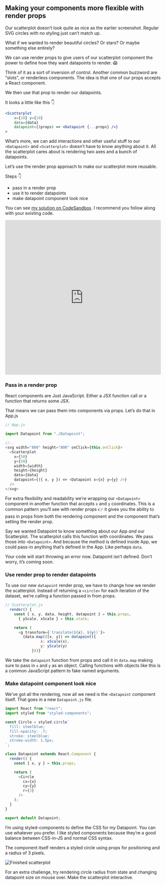 
## Making your components more flexible with render props

Our scatterplot doesn’t look quite as nice as the earlier screenshot.
Regular SVG circles with no styling just can’t match up.

What if we wanted to render beautiful circles? Or stars? Or maybe
something else entirely?

We can use render props to give users of our scatterplot component the
power to define how they want datapoints to render. 😱

Think of it as a sort of inversion of control. Another common buzzword
are “slots”, or renderless components. The idea is that one of our props
accepts a React component.

We then use that prop to render our datapoints.

It looks a little like this 👇

``` jsx
<Scatterplot
    x={10} y={10}
    data={data}
    datapoint={(props) => <Datapoint {...props} />}
>
```

What’s more, we can add interactions and other useful stuff to our
`<Datapoint>` and `<Scatterplot>` doesn’t have to know anything about
it. All the scatterplot cares about is rendering two axes and a bunch of
datapoints.

Let’s use the render prop approach to make our scatterplot more
reusable.

Steps 👇

  - pass in a render prop
  - use it to render datapoints
  - make datapoint component look nice

You can see [my solution on
CodeSandbox](https://codesandbox.io/s/j73xlyr8v5). I recommend you
follow along with your existing
code.

<iframe src="https://codesandbox.io/embed/j73xlyr8v5?codemirror=1&amp;view=split" style="width:100%; height:500px; border:0; border-radius: 4px; overflow:hidden;" sandbox="allow-modals allow-forms allow-popups allow-scripts allow-same-origin">

</iframe>

### Pass in a render prop

React components are Just JavaScript. Either a JSX function call or a
function that returns some JSX.

That means we can pass them into components via props. Let’s do that in
App.js

``` javascript
// App.js

import Datapoint from "./Datapoint";

//..
<svg width="800" height="800" onClick={this.onClick}>
  <Scatterplot
    x={50}
    y={50}
    width={width}
    height={height}
    data={data}
    datapoint={({ x, y }) => <Datapoint x={x} y={y} />}
  />
</svg>
```

For extra flexibility and readability we’re wrapping our `<Datapoint>`
component in another function that accepts `x` and `y` coordinates. This
is a common pattern you’ll see with render props 👉 it gives you the
ability to pass in props from both the rendering component and the
component that’s setting the render prop.

Say we wanted Datapoint to know something about our App *and* our
Scatterplot. The scatterplot calls this function with coordinates. We
pass those into `<Datapoint>`. And because the method is defined inside
App, we could pass-in anything that’s defined in the App. Like perhaps
`data`.

Your code will start throwing an error now. Datapoint isn’t defined.
Don’t worry, it’s coming soon.

### Use render prop to render datapoints

To use our new `datapoint` render prop, we have to change how we render
the scatterplot. Instead of returning a `<circle>` for each iteration of
the dataset, we’re calling a function passed in from props.

``` javascript
// Scatterplot.js
  render() {
    const { x, y, data, height, datapoint } = this.props,
      { yScale, xScale } = this.state;

    return (
      <g transform={`translate(${x}, ${y})`}>
        {data.map(([x, y]) => datapoint({ 
                x: xScale(x), 
                y: yScale(y) 
            }))}
```

We take the `datapoint` function from props and call it in `data.map`
making sure to pass in `x` and `y` as an object. Calling functions with
objects like this is a common JavaScript pattern to fake named
arguments.

### Make datapoint component look nice

We’ve got all the rendering, now all we need is the `<Datapoint`
component itself. That goes in a new `Datapoint.js` file.

``` javascript
import React from "react";
import styled from "styled-components";

const Circle = styled.circle`
  fill: steelblue;
  fill-opacity: .7;
  stroke: steelblue;
  stroke-width: 1.5px;
`;

class Datapoint extends React.Component {
  render() {
    const { x, y } = this.props;

    return (
      <Circle
        cx={x}
        cy={y}
        r={3}
      />
    );
  }
}

export default Datapoint;
```

I’m using styled-components to define the CSS for my Datapoint. You can
use whatever you prefer. I like styled components because they’re a good
balance between CSS-in-JS and normal CSS syntax.

The component itself renders a styled circle using props for positioning
and a radius of 3 pixels.

![Finished
scatterplot](https://raw.githubusercontent.com/Swizec/react-d3js-es6-ebook/2018-version/manuscript/resources/images/2018/scatterplot-finished.png)

For an extra challenge, try rendering circle radius from state and
changing datapoint size on mouse over. Make the scatterplot interactive.
